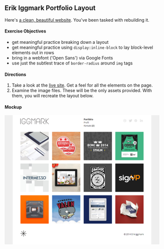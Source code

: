 ## Erik Iggmark Portfolio Layout

Here's [a clean, beautiful website](http://www.erikiggmark.se/). You've been tasked with rebuilding it.

#### Exercise Objectives

- get meaningful practice breaking down a layout
- get meaningful practice using `display:inline-block` to lay block-level elements out in rows
- bring in a webfont ('Open Sans') via Google Fonts
- use just the subtlest trace of `border-radius` around `img` tags

#### Directions

1. Take a look at the [live site](http://www.erikiggmark.se/). Get a feel for all the elements on the page.
1. Examine the image files. These will be the only assets provided. With them, you will recreate the layout below.

#### Mockup

![image](mockup.png)
